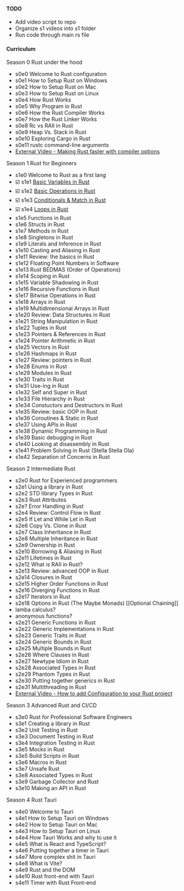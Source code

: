 #### TODO
- Add video script to repo
- Organize s1 videos into s1 folder
- Run code through main rs file

#### Curriculum
Season 0 Rust under the hood
- s0e0 Welcome to Rust configuration
- s0e1 How to Setup Rust on Windows
- s0e2 How to Setup Rust on Mac
- s0e3 How to Setup Rust on Linux
- s0e4 How Rust Works
- s0e5 Why Program in Rust
- s0e6 How the Rust Compiler Works
- s0e7 How the Rust Linker Works
- s0e8 Rc vs RAII in Rust
- s0e9 Heap Vs. Stack in Rust
- s0e10 Exploring Cargo in Rust
- s0e11 rustc command-line arguments
- [External Video - Making Rust faster with compiler options](https://www.youtube.com/watch?v=mNBhZ5VQ2y4)

Season 1 Rust for Beginners
- s1e0 Welcome to Rust as a first lang
- ☑️ s1e1 [Basic Variables in Rust](https://www.youtube.com/watch?v=X_XTuj0k8zg)
- ☑️ s1e2 [Basic Operations in Rust](https://www.youtube.com/watch?v=dTWrkKbyWLw)
- ☑️ s1e3 [Conditionals & Match in Rust](https://www.youtube.com/watch?v=eWAHArWku7Y)
- ☑️ s1e4 [Loops in Rust](https://www.youtube.com/watch?v=FCQtq4XR8Dw)
- s1e5 Functions in Rust
- s1e6 Structs in Rust
- s1e7 Methods in Rust
- s1e8 Singletons in Rust
- s1e9 Literals and Inference in Rust
- s1e10 Casting and Aliasing in Rust
- s1e11 Review: the basics in Rust
- s1e12 Floating Point Numbers in Software
- s1e13 Rust BEDMAS (Order of Operations)
- s1e14 Scoping in Rust
- s1e15 Variable Shadowing in Rust
- s1e16 Recursive Functions in Rust
- s1e17 Bitwise Operations in Rust
- s1e18 Arrays in Rust
- s1e19 Multidimensional Arrays in Rust
- s1e20 Review: Data Structures in Rust
- s1e21 String Manipulation in Rust
- s1e22 Tuples in Rust
- s1e23 Pointers & References in Rust
- s1e24	Pointer Arithmetic in Rust
- s1e25 Vectors in Rust
- s1e26 Hashmaps in Rust
- s1e27 Review: pointers in Rust
- s1e28 Enums in Rust
- s1e29 Modules in Rust
- s1e30 Traits in Rust
- s1e31 Use-ing in Rust
- s1e32 Self and Super in Rust
- s1e33 File Hierarchy in Rust
- s1e34 Constuctors and Destructors in Rust
- s1e35 Review: basic OOP in Rust
- s1e36 Coroutines & Static in Rust
- s1e37 Using APIs in Rust
- s1e38 Dynamic Programming in Rust
- s1e39 Basic debugging in Rust
- s1e40 Looking at disassembly in Rust
- s1e41 Problem Solving in Rust (Stella Stella Ola)
- s1e42 Separation of Concerns in Rust

Season 2 Intermediate Rust
- s2e0 Rust for Experienced programmers
- s2e1 Using a library in Rust
- s2e2 STD library Types in Rust
- s2e3 Rust Attributes
- s2e? Error Handling in Rust
- s2e4 Review: Control Flow in Rust
- s2e5 If Let and While Let in Rust
- s2e6 Copy Vs. Clone in Rust
- s2e7 Class Inheritance in Rust
- s2e8 Multiple Inheritance in Rust
- s2e9 Ownership in Rust
- s2e10 Borrowing & Aliasing in Rust
- s2e11 Lifetimes in Rust
- s2e12 What is RAII in Rust?
- s2e13 Review: advanced OOP in Rust
- s2e14 Closures in Rust
- s2e15 Higher Order Functions in Rust
- s2e16 Diverging Functions in Rust
- s2e17 Iterators in Rust
- s2e18 Options in Rust (The Maybe Monads)
		[[Optional Chaining]]
- lamba calculus?
- anonymous functions?
- s2e21 Generic Functions in Rust
- s2e22 Generic Implementations in Rust
- s2e23 Generic Traits in Rust
- s2e24 Generic Bounds in Rust
- s2e25 Multiple Bounds in Rust
- s2e26 Where Clauses in Rust
- s2e27 Newtype Idiom in Rust
- s2e28 Associated Types in Rust
- s2e29 Phantom Types in Rust
- s2e30 Putting together generics in Rust
- s2e31 Multithreading in Rust
- [External Video - How to add Configuration to your Rust project](https://yewtu.be/watch?v=mDsBI__INZ0)

Season 3 Advanced Rust and CI/CD 
- s3e0 Rust for Professional Software Engineers
- s3e1 Creating a library in Rust
- s3e2 Unit Testing in Rust
- s3e3 Document Testing in Rust
- s3e4 Integration Testing in Rust
- s3e5 Mocks in Rust
- s3e5 Build Scripts in Rust
- s3e6 Macros in Rust
- s3e7 Unsafe Rust
- s3e8 Associated Types in Rust
- s3e9 Garbage Collector and Rust
- s3e10 Making an API in Rust

Season 4 Rust Tauri
- s4e0 Welcome to Tauri
- s4e1 How to Setup Tauri on Windows
- s4e2 How to Setup Tauri on Mac
- s4e3 How to Setup Tauri on Linux
- s4e4 How Tauri Works and why to use it
- s4e5 What is React and TypeScript?
- s4e6 Putting together a timer in Tauri
- s4e7 More complex shit in Tauri
- s4e8 What is Vite?
- s4e9 Rust and the DOM
- s4e10 Rust front-end with Tauri
- s4e11 Timer with Rust Front-end 
